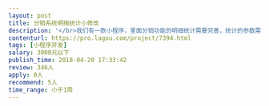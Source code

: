 ```yaml
---                
layout: post       
title: 分销系统明细统计小修改           
description: '</br>我们有一款小程序，里面分销功能的明细统计需要完善，统计的参数需要有时间，分销下级账户，购买的商品金额，购买的商品名称，返利金额等参数</br>'     
contenturl: https://pro.lagou.com/project/7394.html      
tags: [小程序开发]            
salary: 3000元以下          
publish_time: 2018-04-20 17:33:42         
review: 346人                   
apply: 0人                   
recommend: 5人                   
time_range: 小于1周              
---                 
```

